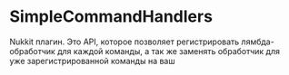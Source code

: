 # SimpleCommandHandlers
Nukkit плагин. Это API, которое позволяет регистрировать лямбда-обработчик для каждой команды, а так же заменять обработчик для уже зарегистрированной команды на ваш
